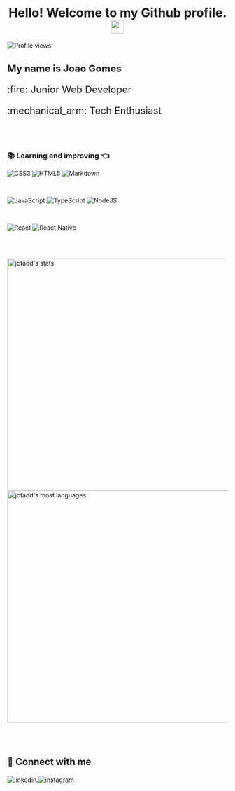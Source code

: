 <h1 align="center">Hello! Welcome to my Github profile. <img src="https://raw.githubusercontent.com/kaueMarques/kaueMarques/master/hi.gif" height="30px"></h1>
<p align="left"> <img src="https://komarev.com/ghpvc/?username=jotadd&color=blue" alt="Profile views" /> </p>

<h2  style="font-size: 22px">My name is Joao Gomes </h2>
<p  style="font-size: 22px">:fire: Junior Web Developer </p>
<p  style="font-size: 22px">:mechanical_arm: Tech Enthusiast </p>

<br><br>

### 📚 Learning and improving 👈

![CSS3](https://img.shields.io/badge/css3-%231572B6.svg?style=for-the-badge&logo=css3&logoColor=white)
![HTML5](https://img.shields.io/badge/html5-%23E34F26.svg?style=for-the-badge&logo=html5&logoColor=white)
![Markdown](https://img.shields.io/badge/markdown-%23000000.svg?style=for-the-badge&logo=markdown&logoColor=white)

<br>

![JavaScript](https://img.shields.io/badge/javascript-%23323330.svg?style=for-the-badge&logo=javascript&logoColor=%23F7DF1E)
![TypeScript](https://img.shields.io/badge/typescript-%23007ACC.svg?style=for-the-badge&logo=typescript&logoColor=white)
![NodeJS](https://img.shields.io/badge/node.js-6DA55F?style=for-the-badge&logo=node.js&logoColor=white)

<br>

![React](https://img.shields.io/badge/react-%2320232a.svg?style=for-the-badge&logo=react&logoColor=%2361DAFB)
![React Native](https://img.shields.io/badge/react_native-%2320232a.svg?style=for-the-badge&logo=react&logoColor=%2361DAFB)

<br><br>

<p align="left">
<img width="530em" src="https://github-readme-stats.vercel.app/api?username=jotadd&show_icons=true&theme=react" alt="jotadd's stats"/>
<img width="530em" src="https://github-readme-stats.vercel.app/api/top-langs/?username=jotadd&layout=compact&theme=react" alt="jotadd's most languages"/>
</p>

<br><br>

## 🤝 Connect with me

<a href="https://linkedin.com/in/jotadd" target="_blank">
  <img align="center" src="https://img.shields.io/badge/-JotaDD-05122A?style=flat&logo=linkedin" alt="linkedin"/>
</a>

<a href="https://instagram.com/jotadd" target="_blank">
 <img align="center" src="https://img.shields.io/badge/-JotaDD-05122A?style=flat&logo=instagram" alt="instagram"/>
</a>
</p>

